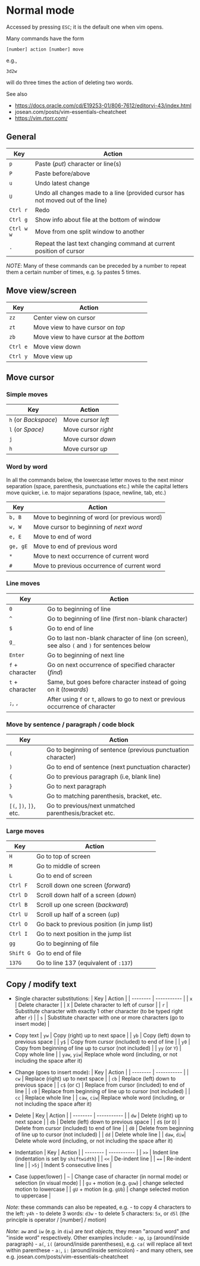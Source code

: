 # Normal mode

Accessed by pressing `ESC`;
it is the default one when vim opens.

Many commands have the form
```
[number] action [number] move
```
e.g., 
```
3d2w
```
will do three times the action of deleting two words.

See also
- https://docs.oracle.com/cd/E19253-01/806-7612/editorvi-43/index.html
- josean.com/posts/vim-essentials-cheatcheet
- https://vim.rtorr.com/


## General

| Key | Action |
| -------- | ----------- |
| `p` | Paste (*put*) character or line(s) |
| `P` | Paste before/above |
| `u` | Undo latest change |
| `U` | Undo all changes made to a line (provided cursor has not moved out of the line) |
| `Ctrl r` | Redo |
| `Ctrl g` | Show info about file at the bottom of window |
| `Ctrl w w` | Move from one split window to another |
| `.` | Repeat the last text changing command at current position of cursor |


*NOTE*: Many of these commands can be preceded by a number to repeat them a certain number of times, e.g. `5p` pastes 5 times.


## Move view/screen

| Key | Action |
| --- | ------ |
| `zz` | Center view on cursor |
| `zt` | Move view to have cursor on *top* |
| `zb` | Move view to have cursor at the *bottom* |
| `Ctrl e` | Move view down |
| `Ctrl y` | Move view up |


## Move cursor

### Simple moves

| Key | Action |
| -------- | ----------- |
| `h` (or *Backspace*) | Move cursor *left* |
| `l` (or *Space)*| Move cursor *right* |
| `j` | Move cursor *down* |
| `h` | Move cursor *up* |

### Word by word

In all the commands below, the lowercase letter moves to the next minor separation (space, parenthesis, punctuations etc.)
while the capital letters move quicker, i.e. to major separations (space, newline, tab, etc.)

| Key | Action |
| -------- | ----------- |
| `b, B` | Move to beginning of word (or previous word) |
| `w, W` | Move cursor to beginning of *next word* |
| `e, E` | Move to end of word |
| `ge, gE` | Move to end of previous word |
| `*` | Move to next occurrence of current word |
| `#` | Move to previous occurrence of current word |

### Line moves

| Key | Action |
| -------- | ----------- |
| `0` | Go to beginning of line |
| `^` | Go to beginning of line (first non-blank character) |
| `$` | Go to end of line |
| `g_` | Go to last non-blank character of line (on screen), see also `(` and `)` for sentences below |
| `Enter` | Go to beginning of next line |
| `f` + character | Go on next occurrence of specified character (*find*) |
| `t` + character | Same, but goes before character instead of going on it (*towards*) |
| `;`, `,` | After using `f` or `t`, allows to go to next or previous occurrence of character |

### Move by sentence / paragraph / code block

| Key | Action |
| --- | ------ |
| `(` | Go to beginning of sentence (previous punctuation character) | 
| `)` | Go to end of sentence (next punctuation character) |
| `{` | Go to previous paragraph (i.e, blank line) |
| `}` | Go to next paragraph |
| `%` | Go to matching parenthesis, bracket, etc. |
| `[(`, `])`, `]}`, etc. | Go to previous/next unmatched parenthesis/bracket etc. |

### Large moves

| Key | Action |
| -------- | ----------- |
| `H` | Go to top of screen |
| `M` | Go to middle of screen |
| `L` | Go to end of screen |
| `Ctrl F` | Scroll down one screen (*forward*) |
| `Ctrl D` | Scroll down half of a screen (*down*) |
| `Ctrl B` | Scroll up one screen (*backward*) |
| `Ctrl U` | Scroll up half of a screen (*up*) |
| `Ctrl O` | Go back to previous position (in jump list) |
| `Ctrl I` | Go to next position in the jump list |
| `gg` | Go to beginning of file |
| `Shift G` | Go to end of file |
| `137G` | Go to line 137 (equivalent of `:137`) |


## Copy / modify text

- Single character substitutions:
    | Key | Action |
    | -------- | ----------- |
    | `x` | Delete character |
    | `X` | Delete character to left of cursor |
    | `r` | Substitute character with exactly 1 other character (to be typed right after `r`) |
    | `s` | Substitute character with one or more characters (go to insert mode) |

- Copy text
    | `yw` | Copy (right) up to next space |
    | `yb` | Copy (left) down to previous space |
    | `y$` | Copy from cursor (included) to end of line |
    | `y0` | Copy from beginning of line up to cursor (not included) |
    | `yy` (or `Y`) | Copy whole line |
    | `yaw`, `yiw`| Replace whole word (including, or not including the space after it)

- Change (goes to insert mode):
    | Key | Action |
    | -------- | ----------- |
    | `cw` | Replace (right) up to next space |
    | `cb` | Replace (left) down to previous space |
    | `c$` (or `C`) | Replace from cursor (included) to end of line |
    | `c0` | Replace from beginning of line up to cursor (not included) |
    | `cc` | Replace whole line |
    | `caw`, `ciw`| Replace whole word (including, or not including the space after it)

- Delete
    | Key | Action |
    | -------- | ----------- |
    | `dw` | Delete (right) up to next space |
    | `db` | Delete (left) down to previous space |
    | `d$` (or `D`) | Delete from cursor (included) to end of line |
    | `d0` | Delete from beginning of line up to cursor (not included) |
    | `dd` | Delete whole line |
    | `daw`, `diw`| Delete whole word (including, or not including the space after it)

- Indentation
    | Key | Action |
    | -------- | ----------- |
    | `>>` | Indent line (indentation is set by `shiftwidth`) |
    | `<<` | De-indent line |
    | `==` | Re-indent line |
    | `>5j` | Indent 5 consecutive lines |

- Case (upper/lower)
    | `~` | Change case of character (in normal mode) or selection (in visual mode) |
    | `gu` + motion (e.g. `guw`) | change selected motion to lowercase |
    | `gU` + motion (e.g. `gUb`) | change selected motion to uppercase |

*Note*: these commands can also be repeated, e.g.
    - to copy 4 characters to the left: `y4h`
    - to delete 3 words: `d3w`
    - to delete 5 characters: `5x`, or `d5l`
    (the principle is operator / [number] / motion)

*Note*: `aw` and `iw` (e.g. in `diw`) are *text objects*, they mean "around word" and "inside word" respectively. Other examples include:
    - `ap`, `ip` (around/inside paragraph)
    - `a(`, `i(` (around/inside parentheses), e.g. `ca(` will replace all text within parenthese
    - `a:`, `i:` (around/inside semicolon)
    - and many others, see e.g. josean.com/posts/vim-essentials-cheatcheet
